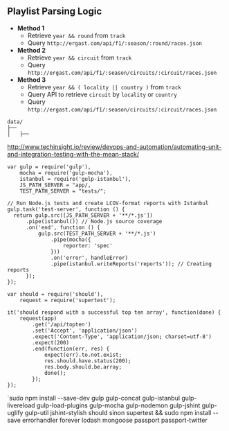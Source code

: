 ## Playlist Parsing Logic ##

 - __Method 1__
   - Retrieve `year && round` from `track`
   - Query `http://ergast.com/api/f1/:season/:round/races.json`
 - __Method 2__
   - Retrieve `year && circuit` from `track`
   - Query `http://ergast.com/api/f1/:season/circuits/:circuit/races.json`
 - __Method 3__
   - Retrieve `year && ( locality || country )` from `track`
   - Query API to retrieve `circuit` by `locality` or `country`
   - Query `http://ergast.com/api/f1/:season/circuits/:circuit/races.json`

```
data/
├── 
│   ├── 
```

http://www.techinsight.io/review/devops-and-automation/automating-unit-and-integration-testing-with-the-mean-stack/



```
var gulp = require('gulp'),
    mocha = require('gulp-mocha'),
    istanbul = require('gulp-istanbul'),
    JS_PATH_SERVER = "app/,
    TEST_PATH_SERVER = "tests/";

// Run Node.js tests and create LCOV-format reports with Istanbul
gulp.task('test-server', function () {
  return gulp.src([JS_PATH_SERVER + '**/*.js'])
      .pipe(istanbul()) // Node.js source coverage
      .on('end', function () {
          gulp.src(TEST_PATH_SERVER + '**/*.js')
              .pipe(mocha({
                  reporter: 'spec'
              }))
              .on('error', handleError)
              .pipe(istanbul.writeReports('reports')); // Creating reports
      });
});
```

```
var should = require('should'),
    request = require('supertest');

it('should respond with a successful top ten array', function(done) {
    request(app)
        .get('/api/topten')
        .set('Accept', 'application/json')
        .expect('Content-Type', 'application/json; charset=utf-8')
        .expect(200)
        .end(function(err, res) {
            expect(err).to.not.exist;
            res.should.have.status(200);
            res.body.should.be.array;
            done();
        });
});
```

`sudo npm install --save-dev gulp gulp-concat gulp-istanbul gulp-livereload gulp-load-plugins gulp-mocha gulp-nodemon gulp-jshint gulp-uglify gulp-util jshint-stylish should sinon supertest && sudo npm install --save errorhandler forever lodash mongoose passport passport-twitter
